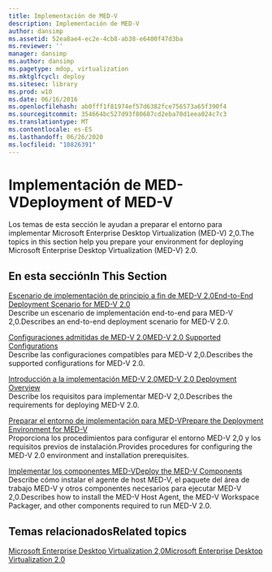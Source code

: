 ```yaml
---
title: Implementación de MED-V
description: Implementación de MED-V
author: dansimp
ms.assetid: 52ea8ae4-ec2e-4cb8-ab38-e6400f47d3ba
ms.reviewer: ''
manager: dansimp
ms.author: dansimp
ms.pagetype: mdop, virtualization
ms.mktglfcycl: deploy
ms.sitesec: library
ms.prod: w10
ms.date: 06/16/2016
ms.openlocfilehash: ab0fff1f81974ef57d6382fce756573a65f390f4
ms.sourcegitcommit: 354664bc527d93f80687cd2eba70d1eea024c7c3
ms.translationtype: MT
ms.contentlocale: es-ES
ms.lasthandoff: 06/26/2020
ms.locfileid: "10826391"
---
```

# <span data-ttu-id="aa8b0-103">Implementación de MED-V</span><span class="sxs-lookup"><span data-stu-id="aa8b0-103">Deployment of MED-V</span></span>


<span data-ttu-id="aa8b0-104">Los temas de esta sección le ayudan a preparar el entorno para implementar Microsoft Enterprise Desktop Virtualization (MED-V) 2,0.</span><span class="sxs-lookup"><span data-stu-id="aa8b0-104">The topics in this section help you prepare your environment for deploying Microsoft Enterprise Desktop Virtualization (MED-V) 2.0.</span></span>

## <span data-ttu-id="aa8b0-105">En esta sección</span><span class="sxs-lookup"><span data-stu-id="aa8b0-105">In This Section</span></span>


<a href="" id="end-to-end-deployment-scenario-for-med-v-2-0"></a>[<span data-ttu-id="aa8b0-106">Escenario de implementación de principio a fin de MED-V 2.0</span><span class="sxs-lookup"><span data-stu-id="aa8b0-106">End-to-End Deployment Scenario for MED-V 2.0</span></span>](end-to-end-deployment-scenario-for-med-v-20.md)  
<span data-ttu-id="aa8b0-107">Describe un escenario de implementación end-to-end para MED-V 2,0.</span><span class="sxs-lookup"><span data-stu-id="aa8b0-107">Describes an end-to-end deployment scenario for MED-V 2.0.</span></span>

<a href="" id="med-v-2-0-supported-configurations"></a>[<span data-ttu-id="aa8b0-108">Configuraciones admitidas de MED-V 2.0</span><span class="sxs-lookup"><span data-stu-id="aa8b0-108">MED-V 2.0 Supported Configurations</span></span>](med-v-20-supported-configurations.md)  
<span data-ttu-id="aa8b0-109">Describe las configuraciones compatibles para MED-V 2,0.</span><span class="sxs-lookup"><span data-stu-id="aa8b0-109">Describes the supported configurations for MED-V 2.0.</span></span>

<a href="" id="med-v-2-0-deployment-overview"></a>[<span data-ttu-id="aa8b0-110">Introducción a la implementación MED-V 2.0</span><span class="sxs-lookup"><span data-stu-id="aa8b0-110">MED-V 2.0 Deployment Overview</span></span>](med-v-20-deployment-overview.md)  
<span data-ttu-id="aa8b0-111">Describe los requisitos para implementar MED-V 2,0.</span><span class="sxs-lookup"><span data-stu-id="aa8b0-111">Describes the requirements for deploying MED-V 2.0.</span></span>

<a href="" id="prepare-the-deployment-environment-for-med-v"></a>[<span data-ttu-id="aa8b0-112">Preparar el entorno de implementación para MED-V</span><span class="sxs-lookup"><span data-stu-id="aa8b0-112">Prepare the Deployment Environment for MED-V</span></span>](prepare-the-deployment-environment-for-med-v.md)  
<span data-ttu-id="aa8b0-113">Proporciona los procedimientos para configurar el entorno MED-V 2,0 y los requisitos previos de instalación.</span><span class="sxs-lookup"><span data-stu-id="aa8b0-113">Provides procedures for configuring the MED-V 2.0 environment and installation prerequisites.</span></span>

<a href="" id="deploy-the-med-v-components"></a>[<span data-ttu-id="aa8b0-114">Implementar los componentes MED-V</span><span class="sxs-lookup"><span data-stu-id="aa8b0-114">Deploy the MED-V Components</span></span>](deploy-the-med-v-components.md)  
<span data-ttu-id="aa8b0-115">Describe cómo instalar el agente de host MED-V, el paquete del área de trabajo MED-V y otros componentes necesarios para ejecutar MED-V 2,0.</span><span class="sxs-lookup"><span data-stu-id="aa8b0-115">Describes how to install the MED-V Host Agent, the MED-V Workspace Packager, and other components required to run MED-V 2.0.</span></span>

## <span data-ttu-id="aa8b0-116">Temas relacionados</span><span class="sxs-lookup"><span data-stu-id="aa8b0-116">Related topics</span></span>


[<span data-ttu-id="aa8b0-117">Microsoft Enterprise Desktop Virtualization 2,0</span><span class="sxs-lookup"><span data-stu-id="aa8b0-117">Microsoft Enterprise Desktop Virtualization 2.0</span></span>](index.md)

 

 





